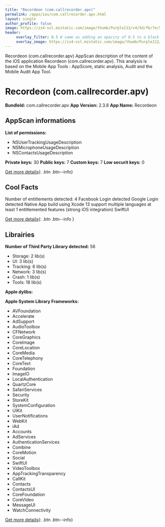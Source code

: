 ```yaml
---
title: "Recordeon (com.callrecorder.apv)"
permalink: /apps/ios/com.callrecorder.apv.html
layout: single
author_profile: false
image: https://is4-ssl.mzstatic.com/image/thumb/Purple112/v4/5d/fb/7e/5dfb7e06-f060-62bc-b67b-565cc9f6280d/AppIcon-1x_U007emarketing-0-7-0-85-220.png/512x512bb.jpg
header: 
     overlay_filter: 0.5 # same as adding an opacity of 0.5 to a black background
     overlay_image: https://is4-ssl.mzstatic.com/image/thumb/Purple112/v4/5d/fb/7e/5dfb7e06-f060-62bc-b67b-565cc9f6280d/AppIcon-1x_U007emarketing-0-7-0-85-220.png/512x512bb.jpg
---
```

Recordeon (com.callrecorder.apv) AppScan description of the content of the iOS application Recordeon (com.callrecorder.apv). This analysis is based on the Mobile App Tools : AppScore, static analysis, Audit and the Mobile Audit App Tool.

# Recordeon (com.callrecorder.apv)

**BundleId:** com.callrecorder.apv
**App Version:** 2.3.8
**App Name:** Recordeon


## AppScan informations 

**List of permissions:** 
- NSUserTrackingUsageDescription
- NSMicrophoneUsageDescription
- NSContactsUsageDescription
  
  
**Private keys:** 30
**Public keys:** 7
**Custom keys:** 7
**Low securit keys:** 0
  
[Get more details](/pricing.html){: .btn .btn--info}

## Cool Facts

Number of entitlements detected: 4
Facebook Login detected
Google Login detected
Native App
build using Xcode 13
support multiple languages
at least 1 entitlemented features (strong iOS integration)
SwiftUI
  
[Get more details](/pricing.html){: .btn .btn--info }

## Librairies 
**Number of Third Party Library detected:** 56
- Storage: 2 lib(s)
- UI: 3 lib(s)
- Tracking: 6 lib(s)
- Network: 3 lib(s)
- Crash: 1 lib(s)
- Tools: 18 lib(s)


**Apple dylibs:**


**Apple System Library Frameworks:**
- AVFoundation
- Accelerate
- AdSupport
- AudioToolbox
- CFNetwork
- CoreGraphics
- CoreImage
- CoreLocation
- CoreMedia
- CoreTelephony
- CoreText
- Foundation
- ImageIO
- LocalAuthentication
- QuartzCore
- SafariServices
- Security
- StoreKit
- SystemConfiguration
- UIKit
- UserNotifications
- WebKit
- iAd
- Accounts
- AdServices
- AuthenticationServices
- Combine
- CoreMotion
- Social
- SwiftUI
- VideoToolbox
- AppTrackingTransparency
- CallKit
- Contacts
- ContactsUI
- CoreFoundation
- CoreVideo
- MessageUI
- WatchConnectivity


  
[Get more details](/pricing.html){: .btn .btn--info}

